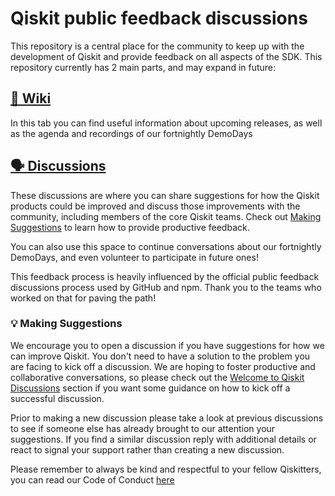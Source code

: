 # Qiskit public feedback discussions

This repository is a central place for the community to keep up with the development of Qiskit and provide feedback on all aspects of the SDK. This repository currently has 2 main parts, and may expand in future:

## [📄 Wiki](https://github.com/qiskit-community/feedback/wiki)
In this tab you can find useful information about upcoming releases, as well as the agenda and recordings of our fortnightly DemoDays

## [🗣 Discussions](https://github.com/qiskit-community/feedback/discussions)
These discussions are where you can share suggestions for how the Qiskit products could be improved and discuss those improvements with the community, including members of the core Qiskit teams. Check out [Making Suggestions](#making-suggestions) to learn how to provide productive feedback.

You can also use this space to continue conversations about our fortnightly DemoDays, and even volunteer to participate in future ones!

This feedback process is heavily influenced by the official public feedback discussions process used by GitHub and npm. Thank you to the teams who worked on that for paving the path!

### 💡 Making Suggestions
We encourage you to open a discussion if you have suggestions for how we can improve Qiskit. You don't need to have a solution to the problem you are facing to kick off a discussion. We are hoping to foster productive and collaborative conversations, so please check out the [Welcome to Qiskit Discussions](https://github.com/qiskit-community/feedback/discussions/1) section if you want some guidance on how to kick off a successful discussion.

Prior to making a new discussion please take a look at previous discussions to see if someone else has already brought to our attention your suggestions. If you find a similar discussion reply with additional details or react to signal your support rather than creating a new discussion.

Please remember to always be kind and respectful to your fellow Qiskitters, you can read our Code of Conduct [here](https://github.com/Qiskit/qiskit/blob/master/CODE_OF_CONDUCT.md)
